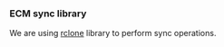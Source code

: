 ### ECM sync library
We are using [rclone](https://rclone.org/) library to perform sync operations.

